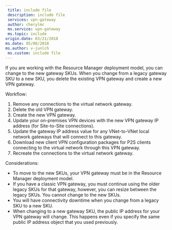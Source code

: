 ```yaml
---
 title: include file
 description: include file
 services: vpn-gateway
 author: cherylmc
 ms.service: vpn-gateway
 ms.topic: include
origin.date: 03/21/2018
ms.date: 05/08/2018
ms.author: v-junlch
 ms.custom: include file
---
```


If you are working with the Resource Manager deployment model, you can change to the new gateway SKUs. When you change from a legacy gateway SKU to a new SKU, you delete the existing VPN gateway and create a new VPN gateway.

Workflow:

1. Remove any connections to the virtual network gateway.
2. Delete the old VPN gateway.
3. Create the new VPN gateway.
4. Update your on-premises VPN devices with the new VPN gateway IP address (for Site-to-Site connections).
5. Update the gateway IP address value for any VNet-to-VNet local network gateways that will connect to this gateway.
6. Download new client VPN configuration packages for P2S clients connecting to the virtual network through this VPN gateway.
7. Recreate the connections to the virtual network gateway.

Considerations:

- To move to the new SKUs, your VPN gateway must be in the Resource Manager deployment model.
- If you have a classic VPN gateway, you must continue using the older legacy SKUs for that gateway, however, you can resize between the legacy SKUs. You cannot change to the new SKUs.
- You will have connectivity downtime when you change from a legacy SKU to a new SKU.
- When changing to a new gateway SKU, the public IP address for your VPN gateway will change. This happens even if you specify the same public IP address object that you used previously.

<!-- ms.date: 05/08/2018 -->